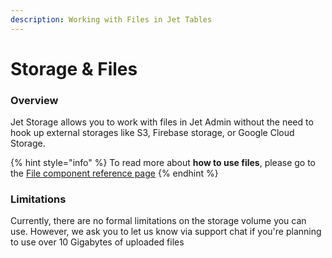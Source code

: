 ```yaml
---
description: Working with Files in Jet Tables
---
```


# Storage & Files

### Overview

Jet Storage allows you to work with files in Jet Admin without the need to hook up external storages like S3, Firebase storage, or Google Cloud Storage.

{% hint style="info" %}
To read more about **how to use files**, please go to the [File component reference page](../../design-and-structure/components/fields/file.md)
{% endhint %}

### Limitations

Currently, there are no formal limitations on the storage volume you can use. However, we ask you to let us know via support chat if you're planning to use over 10 Gigabytes of uploaded files
